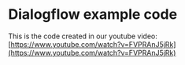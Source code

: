 # Dialogflow example code

This is the code created in our youtube video: [https://www.youtube.com/watch?v=FVPRAnJ5jRk](https://www.youtube.com/watch?v=FVPRAnJ5jRk)
